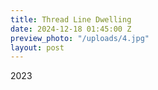```yaml
---
title: Thread Line Dwelling
date: 2024-12-18 01:45:00 Z
preview_photo: "/uploads/4.jpg"
layout: post
---
```


2023 